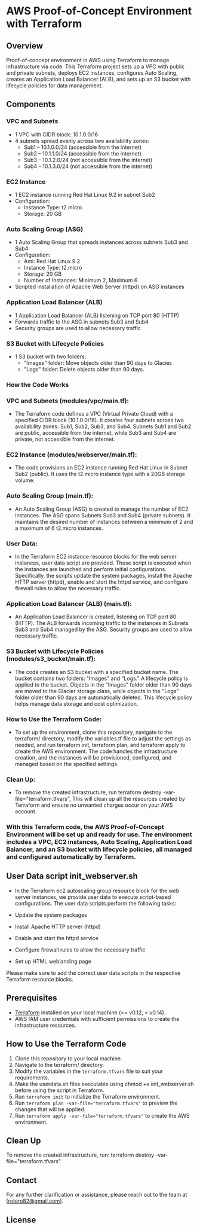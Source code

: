 # AWS Proof-of-Concept Environment with Terraform

## Overview
Proof-of-concept environment in AWS using Terraform to manage infrastructure via code. This Terraform project sets up a VPC with public and private subnets, deploys EC2 instances, configures Auto Scaling, creates an Application Load Balancer (ALB), and sets up an S3 bucket with lifecycle policies for data management.

## Components

### VPC and Subnets
- 1 VPC with CIDR block: 10.1.0.0/16
- 4 subnets spread evenly across two availability zones:
   - Sub1 – 10.1.0.0/24 (accessible from the internet)
   - Sub2 – 10.1.1.0/24 (accessible from the internet)
   - Sub3 – 10.1.2.0/24 (not accessible from the internet)
   - Sub4 – 10.1.3.0/24 (not accessible from the internet)

### EC2 Instance
- 1 EC2 instance running Red Hat Linux 9.2 in subnet Sub2
- Configuration:
  - Instance Type: t2.micro
  - Storage: 20 GB

### Auto Scaling Group (ASG)
- 1 Auto Scaling Group that spreads instances across subnets Sub3 and Sub4
- Configuration:
  - Ami: Red Hat Linux 9.2
  - Instance Type: t2.micro
  - Storage: 20 GB
  - Number of Instances: Minimum 2, Maximum 6
- Scripted installation of Apache Web Server (httpd) on ASG instances

### Application Load Balancer (ALB)
- 1 Application Load Balancer (ALB) listening on TCP port 80 (HTTP)
- Forwards traffic to the ASG in subnets Sub3 and Sub4
- Security groups are used to allow necessary traffic

### S3 Bucket with Lifecycle Policies
- 1 S3 bucket with two folders:
  - "Images" folder: Move objects older than 90 days to Glacier.
  - "Logs" folder: Delete objects older than 90 days.


### How the Code Works
### VPC and Subnets (modules/vpc/main.tf): 
- The Terraform code defines a VPC (Virtual Private Cloud) with a specified CIDR block (10.1.0.0/16). It creates four subnets across two availability zones: Sub1, Sub2, Sub3, and Sub4. Subnets Sub1 and Sub2 are public, accessible from the internet, while Sub3 and Sub4 are private, not accessible from the internet.

### EC2 Instance (modules/webserver/main.tf): 
- The code provisions an EC2 instance running Red Hat Linux in Subnet Sub2 (public). It uses the t2.micro instance type with a 20GB storage volume.

### Auto Scaling Group (main.tf): 
- An Auto Scaling Group (ASG) is created to manage the number of EC2 instances. The ASG spans Subnets Sub3 and Sub4 (private subnets). It maintains the desired number of instances between a minimum of 2 and a maximum of 6 t2.micro instances.

### User Data: 
- In the Terraform EC2 instance resource blocks for the web server instances, user data script are provided. These script is executed when the instances are launched and perform initial configurations. Specifically, the scripts update the system packages, install the Apache HTTP server (httpd), enable and start the httpd service, and configure firewall rules to allow the necessary traffic.

### Application Load Balancer (ALB) (main.tf): 
- An Application Load Balancer is created, listening on TCP port 80 (HTTP). The ALB forwards incoming traffic to the instances in Subnets Sub3 and Sub4 managed by the ASG. Security groups are used to allow necessary traffic.

### S3 Bucket with Lifecycle Policies (modules/s3_bucket/main.tf): 
- The code creates an S3 bucket with a specified bucket name. The bucket contains two folders: "Images" and "Logs." A lifecycle policy is applied to the bucket. Objects in the "Images" folder older than 90 days are moved to the Glacier storage class, while objects in the "Logs" folder older than 90 days are automatically deleted. This lifecycle policy helps manage data storage and cost optimization.

### How to Use the Terraform Code: 
- To set up the environment, clone this repository, navigate to the terraform/ directory, modify the variables.tf file to adjust the settings as needed, and run terraform init, terraform plan, and terraform apply to create the AWS environment. The code handles the infrastructure creation, and the instances will be provisioned, configured, and managed based on the specified settings.

### Clean Up: 
- To remove the created infrastructure, run terraform destroy -var-file="terraform.tfvars", This will clean up all the resources created by Terraform and ensure no unwanted charges occur on your AWS account.

### With this Terraform code, the AWS Proof-of-Concept Environment will be set up and ready for use. The environment includes a VPC, EC2 instances, Auto Scaling, Application Load Balancer, and an S3 bucket with lifecycle policies, all managed and configured automatically by Terraform.

## User Data script init_webserver.sh
- In the Terraform ec2 autoscaling group resource block for the web server instances, we provide user data to execute script-based configurations. The user data scripts perform the following tasks:

- Update the system packages
- Install Apache HTTP server (httpd)
- Enable and start the httpd service
- Configure firewall rules to allow the necessary traffic
- Set up HTML weblanding page

Please make sure to add the correct user data scripts in the respective Terraform resource blocks.

## Prerequisites
- [Terraform](https://www.terraform.io/downloads.html) installed on your local machine (>= v0.12, < v0.14).
- AWS IAM user credentials with sufficient permissions to create the infrastructure resources.

## How to Use the Terraform Code
1. Clone this repository to your local machine.
3. Navigate to the terraform/ directory. 
4. Modify the variables in the `terraform.tfvars` file to suit your requirements.
5. Make the userdata.sh files executable using chmod +x init_webserver.sh before using the script in Terraform.
7. Run `terraform init` to initialize the Terraform environment.
8. Run `terraform plan -var-file="terraform.tfvars"` to preview the changes that will be applied.
9. Run `terraform apply -var-file="terraform.tfvars"` to create the AWS environment.

## Clean Up
To remove the created infrastructure, run:  terraform destroy -var-file="terraform.tfvars"

## Contact
For any further clarification or assistance, please reach out to the team at [rotero82@gmail.com].

## License

